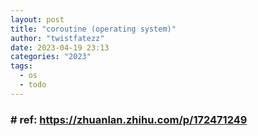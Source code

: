 ```yaml
---
layout: post
title: "coroutine (operating system)"
author: "twistfatezz"
date: 2023-04-19 23:13
categories: "2023"
tags:
  - os
  - todo
---
```


### # ref: https://zhuanlan.zhihu.com/p/172471249
